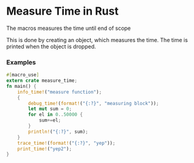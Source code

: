 # Measure Time in Rust

The macros measures the time until end of scope

This is done by creating an object, which measures the time. The time is printed when the object is dropped.

### Examples

```rust
#[macro_use]
extern crate measure_time;
fn main() {
    info_time!("measure function");
    {
        debug_time!(format!("{:?}", "measuring block"));
        let mut sum = 0;
        for el in 0..50000 {
            sum+=el;
        }
        println!("{:?}", sum);
    }
    trace_time!(format!("{:?}", "yep"));
    print_time!("yep2");
}
```
